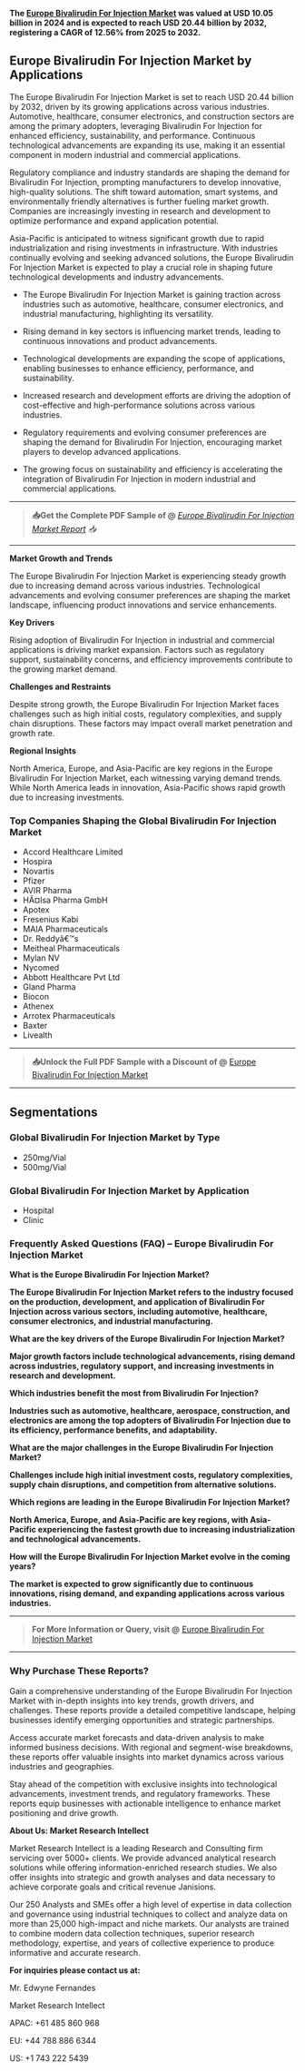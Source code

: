 <p><strong>The <a href="https://www.marketresearchintellect.com/download-sample/?rid=1018118&amp;utm_source=Pulse-April-Europe&amp;utm_medium=852">Europe Bivalirudin For Injection Market</a> was valued at USD 10.05 billion in 2024 and is expected to reach USD 20.44 billion by 2032, registering a CAGR of 12.56% from 2025 to 2032.</strong></p><h2>Europe Bivalirudin For Injection Market by Applications&nbsp;</h2><p><p>The Europe Bivalirudin For Injection Market is set to reach USD 20.44 billion by 2032, driven by its growing applications across various industries. Automotive, healthcare, consumer electronics, and construction sectors are among the primary adopters, leveraging Bivalirudin For Injection for enhanced efficiency, sustainability, and performance. Continuous technological advancements are expanding its use, making it an essential component in modern industrial and commercial applications.</p><p>Regulatory compliance and industry standards are shaping the demand for Bivalirudin For Injection, prompting manufacturers to develop innovative, high-quality solutions. The shift toward automation, smart systems, and environmentally friendly alternatives is further fueling market growth. Companies are increasingly investing in research and development to optimize performance and expand application potential.</p><p>Asia-Pacific is anticipated to witness significant growth due to rapid industrialization and rising investments in infrastructure. With industries continually evolving and seeking advanced solutions, the Europe Bivalirudin For Injection Market is expected to play a crucial role in shaping future technological developments and industry advancements.</p></p><ul><li><p>The Europe Bivalirudin For Injection Market is gaining traction across industries such as automotive, healthcare, consumer electronics, and industrial manufacturing, highlighting its versatility.</p></li><li><p>Rising demand in key sectors is influencing market trends, leading to continuous innovations and product advancements.</p></li><li><p>Technological developments are expanding the scope of applications, enabling businesses to enhance efficiency, performance, and sustainability.</p></li><li><p>Increased research and development efforts are driving the adoption of cost-effective and high-performance solutions across various industries.</p></li><li><p>Regulatory requirements and evolving consumer preferences are shaping the demand for Bivalirudin For Injection, encouraging market players to develop advanced applications.</p></li><li><p>The growing focus on sustainability and efficiency is accelerating the integration of Bivalirudin For Injection in modern industrial and commercial applications.</p></li></ul><hr /><blockquote><p><strong><span class="font-[700]">📥Get the Complete PDF Sample of @ </span></strong><em><span class="font-[700]"><a href="https://www.marketresearchintellect.com/download-sample/?rid=1018118&amp;utm_source=Pulse-April-Europe&amp;utm_medium=852" target="_blank" data-tracking-control-name="article-ssr-frontend-pulse_little-text-block" data-tracking-will-navigate="" data-test-link="">Europe Bivalirudin For Injection Market Report</a>&nbsp;📥</span></em></p></blockquote><hr /><p class="" data-start="77" data-end="360"><strong data-start="77" data-end="105">Market Growth and Trends</strong></p><p class="" data-start="77" data-end="360">The Europe Bivalirudin For Injection Market is experiencing steady growth due to increasing demand across various industries. Technological advancements and evolving consumer preferences are shaping the market landscape, influencing product innovations and service enhancements.</p><p class="" data-start="362" data-end="606"><strong data-start="362" data-end="377">Key Drivers</strong></p><p class="" data-start="362" data-end="606">Rising adoption of Bivalirudin For Injection in industrial and commercial applications is driving market expansion. Factors such as regulatory support, sustainability concerns, and efficiency improvements contribute to the growing market demand.</p><p class="" data-start="608" data-end="849"><strong data-start="608" data-end="637">Challenges and Restraints</strong></p><p class="" data-start="608" data-end="849">Despite strong growth, the Europe Bivalirudin For Injection Market faces challenges such as high initial costs, regulatory complexities, and supply chain disruptions. These factors may impact overall market penetration and growth rate.</p><p class="" data-start="851" data-end="1095"><strong data-start="851" data-end="872">Regional Insights</strong></p><p class="" data-start="851" data-end="1095">North America, Europe, and Asia-Pacific are key regions in the Europe Bivalirudin For Injection Market, each witnessing varying demand trends. While North America leads in innovation, Asia-Pacific shows rapid growth due to increasing investments.</p><p><h3>Top Companies Shaping the Global Bivalirudin For Injection Market </h3><ul><li>Accord Healthcare Limited</li><li>Hospira</li><li>Novartis</li><li>Pfizer</li><li>AVIR Pharma</li><li>HÃ¤lsa Pharma GmbH</li><li>Apotex</li><li>Fresenius Kabi</li><li>MAIA Pharmaceuticals</li><li>Dr. Reddyâ€™s</li><li>Meitheal Pharmaceuticals</li><li>Mylan NV</li><li>Nycomed</li><li>Abbott Healthcare Pvt Ltd</li><li>Gland Pharma</li><li>Biocon</li><li>Athenex</li><li>Arrotex Pharmaceuticals</li><li>Baxter</li><li>Livealth</li></ul></p><hr /><blockquote><p><strong>📥Unlock the Full PDF Sample with a Discount of @</strong> <a href="https://www.marketresearchintellect.com/ask-for-discount/?rid=1018118&amp;utm_source=Pulse-April-Europe&amp;utm_medium=852">Europe Bivalirudin For Injection Market</a></p></blockquote><hr /><p><h2>Segmentations</h2><h3>Global Bivalirudin For Injection Market by Type</h3><ul><li>250mg/Vial</li><li>500mg/Vial</li></ul><h3>Global Bivalirudin For Injection Market by Application</h3><ul><li>Hospital</li><li>Clinic</li></ul></p><h3><strong>Frequently Asked Questions (FAQ) &ndash; Europe Bivalirudin For Injection Market</strong></h3><p><strong>What is the Europe Bivalirudin For Injection Market?</strong></p><p><strong>The Europe Bivalirudin For Injection Market refers to the industry focused on the production, development, and application of Bivalirudin For Injection across various sectors, including automotive, healthcare, consumer electronics, and industrial manufacturing.</strong></p><p><strong>What are the key drivers of the Europe Bivalirudin For Injection Market?</strong></p><p><strong>Major growth factors include technological advancements, rising demand across industries, regulatory support, and increasing investments in research and development.</strong></p><p><strong>Which industries benefit the most from Bivalirudin For Injection?</strong></p><p><strong>Industries such as automotive, healthcare, aerospace, construction, and electronics are among the top adopters of Bivalirudin For Injection due to its efficiency, performance benefits, and adaptability.</strong></p><p><strong>What are the major challenges in the Europe Bivalirudin For Injection Market?</strong></p><p><strong>Challenges include high initial investment costs, regulatory complexities, supply chain disruptions, and competition from alternative solutions.</strong></p><p><strong>Which regions are leading in the Europe Bivalirudin For Injection Market?</strong></p><p><strong>North America, Europe, and Asia-Pacific are key regions, with Asia-Pacific experiencing the fastest growth due to increasing industrialization and technological advancements.</strong></p><p><strong>How will the Europe Bivalirudin For Injection Market evolve in the coming years?</strong></p><p><strong>The market is expected to grow significantly due to continuous innovations, rising demand, and expanding applications across various industries.</strong></p><hr /><blockquote><p><span class="font-[700]"><strong>For More Information or Query, visit&nbsp;@</strong>&nbsp;</span><span class="font-[700]"><a href="https://www.marketresearchintellect.com/product/global-bivalirudin-for-injection-market/?utm_source=Linkedin&utm_medium=852" target="_blank" data-tracking-control-name="article-ssr-frontend-pulse_little-text-block" data-tracking-will-navigate="" data-test-link="">Europe Bivalirudin For Injection Market</a></span></p></blockquote><hr /><h3><strong data-start="0" data-end="31">Why Purchase These Reports?</strong></h3><p class="" data-start="35" data-end="297">Gain a comprehensive understanding of the Europe Bivalirudin For Injection Market with in-depth insights into key trends, growth drivers, and challenges. These reports provide a detailed competitive landscape, helping businesses identify emerging opportunities and strategic partnerships.</p><p class="" data-start="299" data-end="540">Access accurate market forecasts and data-driven analysis to make informed business decisions. With regional and segment-wise breakdowns, these reports offer valuable insights into market dynamics across various industries and geographies.</p><p class="" data-start="542" data-end="784">Stay ahead of the competition with exclusive insights into technological advancements, investment trends, and regulatory frameworks. These reports equip businesses with actionable intelligence to enhance market positioning and drive growth.</p><p><strong><span class="font-[700]">About Us: Market Research Intellect</span></strong></p><p><span class="">Market Research Intellect is a leading Research and Consulting firm servicing over 5000+ clients. We provide advanced analytical research solutions while offering information-enriched research studies.&nbsp;</span>We also offer insights into strategic and growth analyses and data necessary to achieve corporate goals and critical revenue Janisions.</p><p><span class="">Our 250 Analysts and SMEs offer a high level of expertise in data collection and governance using industrial techniques to collect and analyze data on more than 25,000 high-impact and niche markets. Our analysts are trained to combine modern data collection techniques, superior research methodology, expertise, and years of collective experience to produce informative and accurate research.</span></p><p><strong>For inquiries please contact us at:</strong></p><p>Mr. Edwyne Fernandes</p><p>Market Research Intellect</p><p>APAC: +61 485 860 968</p><p>EU: +44 788 886 6344</p><p>US: +1 743 222 5439</p>